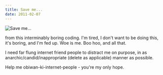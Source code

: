 ```yaml
---
title: Save me...
date: 2011-02-07
---
```


![Save me...](https://source.unsplash.com/d34DtRp1bqo/1600x900)

from this interminably boring coding. I'm tired, I don't want to be doing this, it's boring, and I'm fed up. Woe is me. Boo hoo, and all that.

I need far flung internet friend people to distract me on purpose, in as anarchic/candid/inappropriate (delete as applicable) manner as possible.

Help me obiwan-ki-internet-people - you're my only hope.